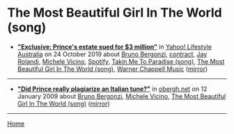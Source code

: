 # The Most Beautiful Girl In The World (song)

 - [**"Exclusive: Prince's estate sued for $3 million"**](https://au.lifestyle.yahoo.com/princes-estate-sued-for-3-million-053919372.html) in [Yahoo! Lifestyle Australia](https://au.lifestyle.yahoo.com/) on 24 October 2019 about [Bruno Bergonzi](../../../topics/bruno-bergonzi/index.md), [contract](../../../topics/contract/index.md), [Jay Rolandi](../../../topics/jay-rolandi/index.md), [Michele Vicino](../../../topics/michele-vicino/index.md), [Spotify](../../../topics/spotify/index.md), [Takin Me To Paradise (song)](../../../topics/song/takin-me-to-paradise/index.md), [The Most Beautiful Girl In The World (song)](../../../topics/song/the-most-beautiful-girl-in-the-world/index.md), [Warner Chappell Music](../../../topics/warner-chappell-music/index.md) ([mirror](https://web.archive.org/web/*/https://au.lifestyle.yahoo.com/princes-estate-sued-for-3-million-053919372.html))

----

 - [**"Did Prince really plagiarize an Italian tune?"**](https://obergh.net/songoffire/2009/01/12/did-prince-really-plagiarize-an-italian-tune/) in [obergh.net](https://obergh.net/) on 12 January 2009 about [Bruno Bergonzi](../../../topics/bruno-bergonzi/index.md), [Michele Vicino](../../../topics/michele-vicino/index.md), [The Most Beautiful Girl In The World (song)](../../../topics/song/the-most-beautiful-girl-in-the-world/index.md) ([mirror](https://web.archive.org/web/*/https://obergh.net/songoffire/2009/01/12/did-prince-really-plagiarize-an-italian-tune/))

----

[Home](../)
